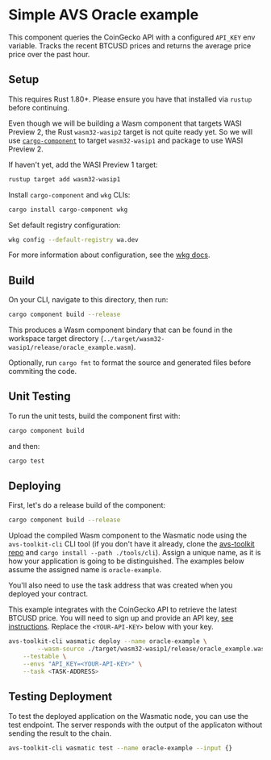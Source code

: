 # Simple AVS Oracle example

This component queries the CoinGecko API with a configured `API_KEY` env variable.
Tracks the recent BTCUSD prices and returns the average price price over the past
hour.

## Setup

This requires Rust 1.80+. Please ensure you have that installed via `rustup`
before continuing.

Even though we will be building a Wasm component that targets WASI Preview 2, the Rust
`wasm32-wasip2` target is not quite ready yet. So we will use
[`cargo-component`](https://github.com/bytecodealliance/cargo-component) to target
`wasm32-wasip1` and package to use WASI Preview 2.

If haven't yet, add the WASI Preview 1 target:

```bash
rustup target add wasm32-wasip1
```

Install `cargo-component` and `wkg` CLIs:

```bash
cargo install cargo-component wkg
```

Set default registry configuration:

```bash
wkg config --default-registry wa.dev
```

For more information about configuration, see
the [wkg docs](https://github.com/bytecodealliance/wasm-pkg-tools).

## Build

On your CLI, navigate to this directory, then run:

```bash
cargo component build --release
```

This produces a Wasm component bindary that can be found
in the workspace target directory (`../target/wasm32-wasip1/release/oracle_example.wasm`).

Optionally, run `cargo fmt` to format the source and generated files before commiting the code.

## Unit Testing

To run the unit tests, build the component first with:

```bash
cargo component build
```

and then:

```bash
cargo test
```

## Deploying

First, let's do a release build of the component:

```bash
cargo component build --release
```

Upload the compiled Wasm component to the Wasmatic node using the `avs-toolkit-cli` CLI tool
(if you don't have it already, clone the [avs-toolkit repo](https://github.com/Lay3rLabs/avs-toolkit) and `cargo install --path ./tools/cli`).
Assign a unique name, as it is how your application is going to be distinguished. The examples below assume
the assigned name is `oracle-example`.

You'll also need to use the task address that was created when you deployed your contract.

This example integrates with the CoinGecko API to retrieve the latest BTCUSD price. You will need to sign up
and provide an API key, [see instructions](https://docs.coingecko.com/reference/setting-up-your-api-key).
Replace the `<YOUR-API-KEY>` below with your key.

```bash
avs-toolkit-cli wasmatic deploy --name oracle-example \
        --wasm-source ./target/wasm32-wasip1/release/oracle_example.wasm  \
    --testable \
    --envs "API_KEY=<YOUR-API-KEY>" \
    --task <TASK-ADDRESS>
```

## Testing Deployment

To test the deployed application on the Wasmatic node, you can use the test endpoint.
The server responds with the output of the applicaton without sending the result to the chain.

```bash
avs-toolkit-cli wasmatic test --name oracle-example --input {}
```
